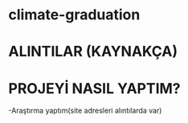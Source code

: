 # climate-graduation
# ALINTILAR (KAYNAKÇA)

# PROJEYİ NASIL YAPTIM?
-Araştırma yaptım(site adresleri alıntılarda var)
